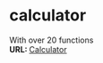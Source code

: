 # calculator

With over 20 functions<br>
<b>URL: </b><a href='http://calculator.fwsbeta.com/'>Calculator</a><br>

